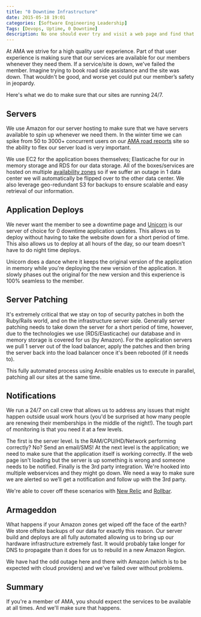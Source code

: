 ```yaml
---
title: "0 Downtime Infrastructure"
date: 2015-05-18 19:01
categories: [Software Engineering Leadership]
Tags: [Devops, Uptime, 0 Downtime]
description: No one should ever try and visit a web page and find that it's down for maintenance. This is how we keep AMA websites up 100% of the time.
---
```


At AMA we strive for a high quality user experience. Part of that user experience is making
 sure that our services are available for our members whenever they need them. If a service/site is down, we've failed the member. Imagine trying
 to book road side assistance and the site was down. That wouldn't be good, and worse yet could put our member’s safety in jeopardy.

Here's what we do to make sure that our sites are running 24/7.

Servers
---------------------

We use Amazon for our server hosting to make sure that we have servers available to spin up whenever we need them.
 In the winter time we can spike from 50 to 3000+ concurrent users on our [AMA road reports](http://amaroadreports.ca/) site so
 the ability to flex our server load is very important.

We use EC2 for the application boxes themselves; Elasticache for our in memory storage and
 RDS for our data storage. All of the boxes/services are hosted on multiple [availability zones](http://docs.aws.amazon.com/AmazonRDS/latest/UserGuide/Concepts.MultiAZ.html) so
 if we suffer an outage in 1 data center we will automatically be flipped over to the other data center. We also leverage geo-redundant S3 for backups to ensure
 scalable and easy retrieval of our information.


Application Deploys
---------------------

We never want the member to see a downtime page and [Unicorn](http://unicorn.bogomips.org/) is our server of choice for  0 downtime application updates.
 This allows us to deploy without having to take the website down for a short period of time. This also
 allows us to deploy at all hours of the day, so our team doesn't have to do night time deploys.

Unicorn does a dance where it keeps the original version of the application in memory while you're deploying the new version
 of the application. It slowly phases out the original for the new version and this experience is 100% seamless
 to the member.

Server Patching
---------------------

It's extremely critical that we stay on top of security patches in both the Ruby/Rails world, and on the infrastructure server side.
 Generally server patching needs to take down the server for a short period of time, however, due to the technologies we use
 (RDS/Elasticache) our database and in memory storage is covered for us (by Amazon). For the application servers we pull 1 server out
 of the load balancer, apply the patches and then bring the server back into the load balancer once it's been rebooted (if it needs to).

This fully automated process using Ansible enables us to execute in parallel, patching all our sites at the same time.

Notifications
---------------------

We run a 24/7 on call crew that allows us to address any issues that might happen outside usual work hours (you'd be surprised at how many people are
 renewing their memberships in the middle of the night!). The tough part of monitoring is that you need it at a few levels.

The first is the server level. Is the RAM/CPU/HD/Network performing correctly? No? Send an email/SMS! At the next level is the application;
 we need to make sure that the application itself is working correctly. If the web page isn't loading but the server is up
 something is wrong and someone needs to be notified. Finally is the 3rd party integration. We're hooked into
 multiple webservices and they might go down. We need a way to make sure we are alerted so we’ll get a notification and follow up with the 3rd party.

We're able to cover off these scenarios with [New Relic](http://newrelic.com) and [Rollbar](http://rollbar.com).

Armageddon
---------------------

What happens if your Amazon zones get wiped off the face of the earth? We store offsite backups of our data for exactly this reason.
 Our server build and deploys are all fully automated allowing us to bring up our hardware infrastructure extremely fast.
  It would probably take longer for DNS to propagate than it does for us to rebuild in a new Amazon Region.

We have had the odd outage here and there with Amazon (which is to be expected with cloud providers) and we've
 failed over without problems.


Summary
---------------------

If you're a member of AMA, you should expect the services to be available at all times. And we'll make sure that happens.
